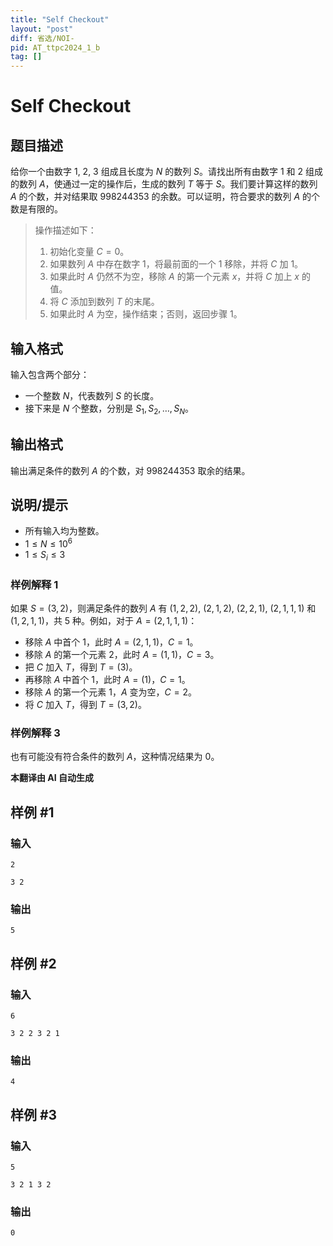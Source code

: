 ```yaml
---
title: "Self Checkout"
layout: "post"
diff: 省选/NOI-
pid: AT_ttpc2024_1_b
tag: []
---
```


# Self Checkout

## 题目描述

给你一个由数字 1, 2, 3 组成且长度为 $N$ 的数列 $S$。请找出所有由数字 1 和 2 组成的数列 $A$，使通过一定的操作后，生成的数列 $T$ 等于 $S$。我们要计算这样的数列 $A$ 的个数，并对结果取 $998244353$ 的余数。可以证明，符合要求的数列 $A$ 的个数是有限的。

> 操作描述如下：
>
> 1. 初始化变量 $C = 0$。
> 2. 如果数列 $A$ 中存在数字 1，将最前面的一个 1 移除，并将 $C$ 加 1。
> 3. 如果此时 $A$ 仍然不为空，移除 $A$ 的第一个元素 $x$，并将 $C$ 加上 $x$ 的值。
> 4. 将 $C$ 添加到数列 $T$ 的末尾。
> 5. 如果此时 $A$ 为空，操作结束；否则，返回步骤 1。

## 输入格式

输入包含两个部分：

- 一个整数 $N$，代表数列 $S$ 的长度。
- 接下来是 $N$ 个整数，分别是 $S_1, S_2, \dots, S_N$。

## 输出格式

输出满足条件的数列 $A$ 的个数，对 $998244353$ 取余的结果。

## 说明/提示

- 所有输入均为整数。
- $1 \le N \le 10^6$
- $1 \le S_i \le 3$

### 样例解释 1

如果 $S = (3, 2)$，则满足条件的数列 $A$ 有 $(1, 2, 2)$, $(2, 1, 2)$, $(2, 2, 1)$, $(2, 1, 1, 1)$ 和 $(1, 2, 1, 1)$，共 5 种。例如，对于 $A = (2, 1, 1, 1)$：

- 移除 $A$ 中首个 $1$，此时 $A = (2, 1, 1)$，$C = 1$。
- 移除 $A$ 的第一个元素 2，此时 $A = (1, 1)$，$C = 3$。
- 把 $C$ 加入 $T$，得到 $T = (3)$。
- 再移除 $A$ 中首个 $1$，此时 $A = (1)$，$C = 1$。
- 移除 $A$ 的第一个元素 1，$A$ 变为空，$C = 2$。
- 将 $C$ 加入 $T$，得到 $T = (3, 2)$。

### 样例解释 3

也有可能没有符合条件的数列 $A$，这种情况结果为 0。

 **本翻译由 AI 自动生成**

## 样例 #1

### 输入

```
2
3 2
```

### 输出

```
5
```

## 样例 #2

### 输入

```
6
3 2 2 3 2 1
```

### 输出

```
4
```

## 样例 #3

### 输入

```
5
3 2 1 3 2
```

### 输出

```
0
```

